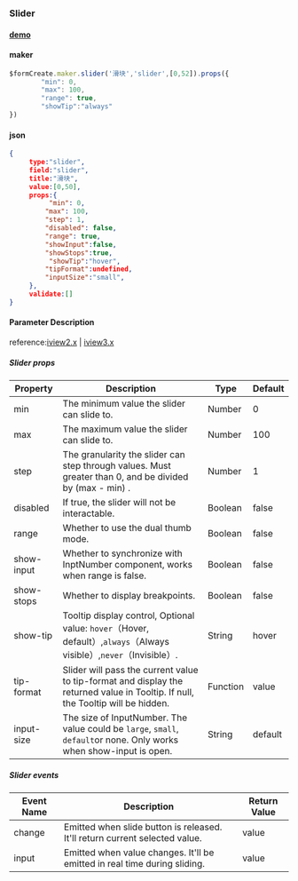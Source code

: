 ### Slider

#### [demo](https://jsrun.net/rehKp/edit)

#### maker
```js
$formCreate.maker.slider('滑块','slider',[0,52]).props({
        "min": 0,
        "max": 100,
        "range": true,
        "showTip":"always"
})
```

#### json
```json
{
     type:"slider",
     field:"slider",
     title:"滑块",
     value:[0,50], 
     props:{
          "min": 0, 
         "max": 100, 
         "step": 1,
         "disabled": false, 
         "range": true,
         "showInput":false, 
         "showStops":true,
          "showTip":"hover", 
         "tipFormat":undefined,
         "inputSize":"small",
     },
     validate:[]
}
```

#### Parameter Description

reference:[iview2.x](http://v2.iviewui.com/components/slider#API) | [iview3.x](https://www.iviewui.com/components/slider#API)

##### Slider props

| Property   | Description                                                  | Type     | Default |
| ---------- | ------------------------------------------------------------ | -------- | ------- |
| min        | The minimum value the slider can slide to.                   | Number   | 0       |
| max        | The maximum value the slider can slide to.                   | Number   | 100     |
| step       | The granularity the slider can step through values. Must greater than 0, and be divided by (max - min) . | Number   | 1       |
| disabled   | If true, the slider will not be interactable.                | Boolean  | false   |
| range      | Whether to use the dual thumb mode.                          | Boolean  | false   |
| show-input | Whether to synchronize with InptNumber component, works when range is false. | Boolean  | false   |
| show-stops | Whether to display breakpoints.                              | Boolean  | false   |
| show-tip   | Tooltip display control, Optional value: `hover`（Hover, default）,`always`（Always visible）,`never`（Invisible）. | String   | hover   |
| tip-format | Slider will pass the current value to tip-format and display the returned value in Tooltip. If null, the Tooltip will be hidden. | Function | value   |
| input-size | The size of InputNumber. The value could be `large`, `small`, `default`or none. Only works when show-input is open. | String   | default |

##### Slider events

| Event Name | Description                                                  | Return Value |
| ---------- | ------------------------------------------------------------ | ------------ |
| change     | Emitted when slide button is released. It'll return current selected value. | value        |
| input      | Emitted when value changes. It'll be emitted in real time during sliding. | value        |